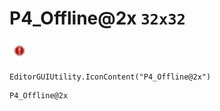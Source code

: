 # P4_Offline@2x `32x32`
<img src="/img/P4_Offline.png" width=32 height=32>

``` CSharp
EditorGUIUtility.IconContent("P4_Offline@2x")
```
```
P4_Offline@2x
```
